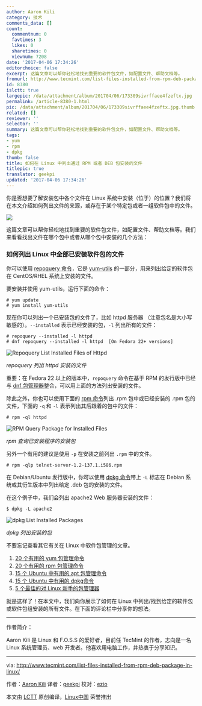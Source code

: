 ```yaml
---
author: Aaron Kili
category: 技术
comments_data: []
count:
  commentnum: 0
  favtimes: 3
  likes: 0
  sharetimes: 0
  viewnum: 7208
date: '2017-04-06 17:34:26'
editorchoice: false
excerpt: 这篇文章可以帮你轻松地找到重要的软件包文件，如配置文件、帮助文档等。
fromurl: http://www.tecmint.com/list-files-installed-from-rpm-deb-package-in-linux/
id: 8380
islctt: true
largepic: /data/attachment/album/201704/06/173309sivrffaee4fzeftx.jpg
permalink: /article-8380-1.html
pic: /data/attachment/album/201704/06/173309sivrffaee4fzeftx.jpg.thumb.jpg
related: []
reviewer: ''
selector: ''
summary: 这篇文章可以帮你轻松地找到重要的软件包文件，如配置文件、帮助文档等。
tags:
- yum
- rpm
- dpkg
thumb: false
title: 如何在 Linux 中列出通过 RPM 或者 DEB 包安装的文件
titlepic: true
translator: geekpi
updated: '2017-04-06 17:34:26'
---
```


你是否想要了解安装包中各个文件在 Linux 系统中安装（位于）的位置？我们将在本文介绍如何列出文件的来源，或存在于某个特定包或者一组软件包中的文件。


![](/data/attachment/album/201704/06/173309sivrffaee4fzeftx.jpg)


这篇文章可以帮你轻松地找到重要的软件包文件，如配置文件、帮助文档等。我们来看看找出文件在哪个包中或者从哪个包中安装的几个方法：


### 如何列出 Linux 中全部已安装软件包的文件


你可以使用 [repoquery 命令](http://www.tecmint.com/list-installed-packages-in-rhel-centos-fedora/)，它是 [yum-utils](http://www.tecmint.com/linux-yum-package-management-with-yum-utils/) 的一部分，用来列出给定的软件包在 CentOS/RHEL 系统上安装的文件。


要安装并使用 yum-utils，运行下面的命令：



```
# yum update 
# yum install yum-utils

```

现在你可以列出一个已安装包的文件了，比如 httpd 服务器 （注意包名是大小写敏感的）。`--installed` 表示已经安装的包，`-l` 列出所有的文件：



```
# repoquery --installed -l httpd
# dnf repoquery --installed -l httpd  [On Fedora 22+ versions]

```

![Repoquery List Installed Files of Httpd](/data/attachment/album/201704/06/173428atfgtgtlmgggtmcs.png)


*repoquery 列出 httpd 安装的文件*


重要：在 Fedora 22 以上的版本中，`repoquery` 命令在基于 RPM 的发行版中已经与 [dnf 包管理器](http://www.tecmint.com/dnf-commands-for-fedora-rpm-package-management/)整合，可以用上面的方法列出安装的文件。


除此之外，你也可以使用下面的 [rpm 命令](http://www.tecmint.com/20-practical-examples-of-rpm-commands-in-linux/)列出 .rpm 包中或已经安装的 .rpm 包的文件，下面的 `-q` 和 `-l` 表示列出其后跟着的包中的文件：



```
# rpm -ql httpd

```

![RPM Query Package for Installed Files](/data/attachment/album/201704/06/173428x32dyrr2d3tdcd22.png)


*rpm 查询已安装程序的安装包*


另外一个有用的建议是使用 `-p` 在安装之前列出 `.rpm` 中的文件。



```
# rpm -qlp telnet-server-1.2-137.1.i586.rpm

```

在 Debian/Ubuntu 发行版中，你可以使用 [dpkg 命令](http://www.tecmint.com/dpkg-command-examples/)带上 `-L` 标志在 Debian 系统或其衍生版本中列出给定 .deb 包的安装的文件。


在这个例子中，我们会列出 apache2 Web 服务器安装的文件：



```
$ dpkg -L apache2

```

![dpkg List Installed Packages](/data/attachment/album/201704/06/173428kbje6ku412kuq522.png)


*dpkg 列出安装的包*


不要忘记查看其它有关在 Linux 中软件包管理的文章。


1. [20 个有用的 yum 包管理命令](http://www.tecmint.com/20-linux-yum-yellowdog-updater-modified-commands-for-package-mangement/)
2. [20 个有用的 rpm 包管理命令](http://www.tecmint.com/20-practical-examples-of-rpm-commands-in-linux/)
3. [15 个 Ubuntu 中有用的 apt 包管理命令](http://www.tecmint.com/apt-advanced-package-command-examples-in-ubuntu/)
4. [15 个 Ubuntu 中有用的 dpkg命令](http://www.tecmint.com/dpkg-command-examples/)
5. [5 个最佳的对 Linux 新手的包管理器](http://www.tecmint.com/linux-package-managers/)


就是这样了！在本文中，我们向你展示了如何在 Linux 中列出/找到给定的软件包或软件包组安装的所有文件。在下面的评论栏中分享你的想法。




---


作者简介：


Aaron Kili 是 Linux 和 F.O.S.S 的爱好者，目前任 TecMint 的作者，志向是一名 Linux 系统管理员、web 开发者。他喜欢用电脑工作，并热衷于分享知识。




---


via: <http://www.tecmint.com/list-files-installed-from-rpm-deb-package-in-linux/>


作者：[Aaron Kili](http://www.tecmint.com/author/aaronkili/) 译者：[geekpi](https://github.com/geekpi) 校对：[ezio](https://github.com/oska874)


本文由 [LCTT](https://github.com/LCTT/TranslateProject) 原创编译，[Linux中国](https://linux.cn/) 荣誉推出